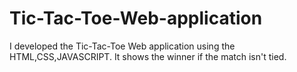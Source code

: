 # Tic-Tac-Toe-Web-application
I developed the Tic-Tac-Toe Web application using the HTML,CSS,JAVASCRIPT. It shows the winner if the match isn't tied.
